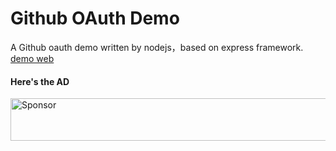# Github OAuth Demo
A Github oauth demo written by nodejs，based on express framework.
[demo web](http://oauthtest.zenglong.top:8085/)

#### Here's the AD
<a target='_blank' rel='nofollow' href='https://app.codesponsor.io/link/q6NFtNujicHJPWrvRTPNrD5i/zenglo/githubOAuthDemo'>
  <img alt='Sponsor' width='888' height='68' src='https://app.codesponsor.io/embed/q6NFtNujicHJPWrvRTPNrD5i/zenglo/githubOAuthDemo.svg' />
</a>
